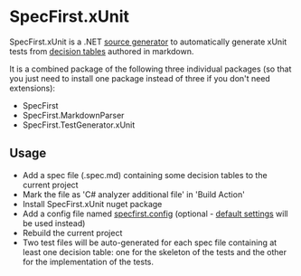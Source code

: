 # SpecFirst.xUnit
SpecFirst.xUnit is a .NET [source generator](https://devblogs.microsoft.com/dotnet/introducing-c-source-generators/) to automatically generate xUnit tests from [decision tables](https://github.com/yinghuaxuan/spec-first/blob/develop/tests/SpecFirst.Specs/DecisionTable/Validator/DecisionTable.spec.md) authored in markdown.

It is a combined package of the following three individual packages (so that you just need to install one package instead of three if you don't need extensions):
- SpecFirst
- SpecFirst.MarkdownParser
- SpecFirst.TestGenerator.xUnit

## Usage
- Add a spec file (.spec.md) containing some decision tables to the current project 
- Mark the file as 'C# analyzer additional file' in 'Build Action'
- Install SpecFirst.xUnit nuget package
- Add a config file named [specfirst.config](https://github.com/yinghuaxuan/spec-first/blob/develop/tests/SpecFirst.Specs/specfirst.config) (optional - [default settings](https://github.com/yinghuaxuan/spec-first/blob/develop/src/SpecFirst/Setting/SpecFirstSettingManager.cs#L11) will be used instead)
- Rebuild the current project  
- Two test files will be auto-generated for each spec file containing at least one decision table: one for the skeleton of the tests and the other for the implementation of the tests.  
